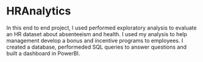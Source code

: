 # HRAnalytics

In this end to end project, I used performed exploratory analysis to evaluate an HR dataset about absenteeism and health. I used my analysis to help management develop a bonus and incentive programs to employees. I created a database, performeded SQL queries to answer questions and built a dashboard in PowerBI.
